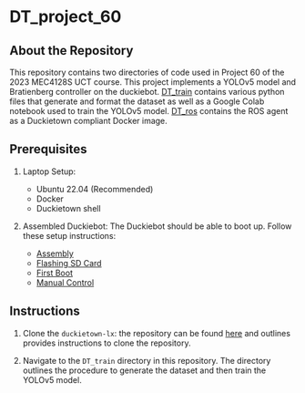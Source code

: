 # **DT_project_60**

## About the Repository

This repository contains two directories of code used in Project 60 of the 2023 MEC4128S UCT course. This project implements a YOLOv5 model and Bratienberg controller on the duckiebot. [DT_train](../DT_train/README.md) contains various python files that generate and format the dataset as well as a Google Colab notebook used to train the YOLOv5 model. [DT_ros](../DT_ros/README.md) contains the ROS agent as a Duckietown compliant Docker image. 

## Prerequisites

1. Laptop Setup:
   - Ubuntu 22.04 (Recommended)
   - Docker
   - Duckietown shell

2. Assembled Duckiebot: The Duckiebot should be able to boot up. Follow these setup instructions:
   - [Assembly](https://docs.duckietown.com/daffy/opmanual-duckiebot/assembly/db21m/index.html)
   - [Flashing SD Card](https://docs.duckietown.com/daffy/opmanual-duckiebot/setup/setup_sd_card/index.html)
   - [First Boot](https://docs.duckietown.com/daffy/opmanual-duckiebot/setup/setup_boot/index.html)
   - [Manual Control](https://docs.duckietown.com/daffy/opmanual-duckiebot/operations/make_it_move/index.html)


## Instructions

1. Clone the `duckietown-lx`: the repository can be found [here](https://github.com/duckietown/duckietown-lx) and outlines provides instructions to clone the repository.

2. Navigate to the `DT_train` directory in this repository. The directory outlines the procedure to generate the dataset and then train the YOLOv5 model.